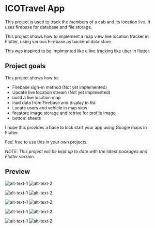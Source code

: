 # ICOTravel App

This project is used to track the members of a cab and its location live. It uses firebase for database and file storage.

This project shows how to implement a map view live location tracker  in Flutter, using various Firebase as backend data store.

This was inspired to be implmented like a live tracking like uber in flutter. 

## Project goals

This project shows how to:

- Firebase sign-in method (Not yet implemented)
- Update live location stream (Not yet implmented)
- build a live location map 
- load data from Firebase and display in list
- Locate users and vehicle in map view
- firestore image storage and retrive for profile image
- bottom sheets

I hope this provides a base to kick start your app using Google maps in Flutter.

Feel free to use this in your own projects. 

_NOTE: This project will be kept up to date with the latest packages and Flutter version._

## Preview

![alt-text-1](screenshots/login.png "title-1") ![alt-text-2](screenshots/signup.png "title-2")

![alt-text-1](screenshots/home_1.png "title-1") ![alt-text-2](screenshots/profile_view_1.png "title-2")

![alt-text-1](screenshots/users_view_1.png "title-1") ![alt-text-2](screenshots/permission.png "title-2")

![alt-text-1](screenshots/table_1.png "title-1") ![alt-text-2](screenshots/table_2.png "title-2")

![alt-text-1](screenshots/image_storage.png "title-1") ![alt-text-2](screenshots/table_2_.png "title-2")


